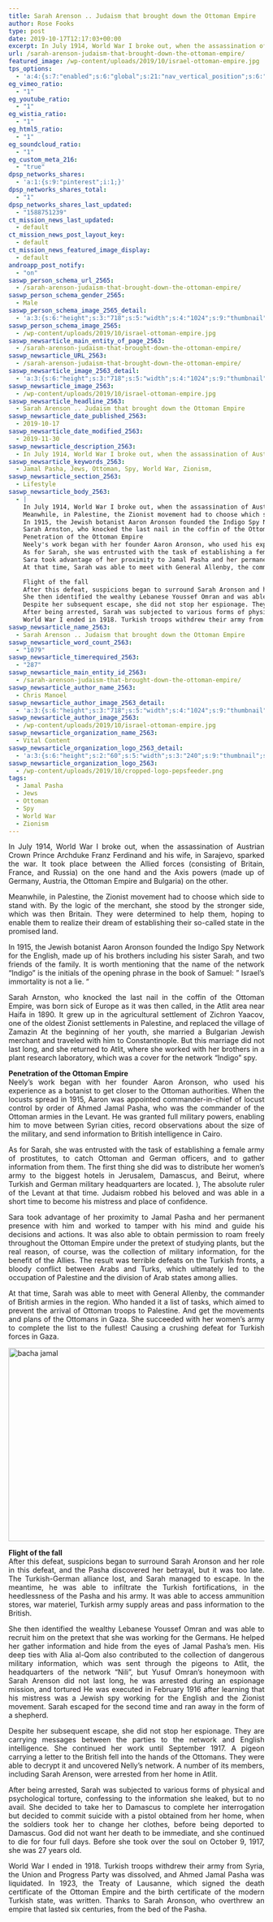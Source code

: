 ```yaml
---
title: Sarah Arenson .. Judaism that brought down the Ottoman Empire
author: Rose Fooks
type: post
date: 2019-10-17T12:17:03+00:00
excerpt: In July 1914, World War I broke out, when the assassination of Austrian Crown Prince Archduke Franz Ferdinand and his wife, in Sarajevo, sparked the war. It took place between the Allied forces
url: /sarah-arenson-judaism-that-brought-down-the-ottoman-empire/
featured_image: /wp-content/uploads/2019/10/israel-ottoman-empire.jpg
tps_options:
  - 'a:4:{s:7:"enabled";s:6:"global";s:21:"nav_vertical_position";s:6:"global";s:23:"nav_hide_on_first_slide";b:0;s:23:"slide_loading_mechanism";s:6:"global";}'
eg_vimeo_ratio:
  - "1"
eg_youtube_ratio:
  - "1"
eg_wistia_ratio:
  - "1"
eg_html5_ratio:
  - "1"
eg_soundcloud_ratio:
  - "1"
eg_custom_meta_216:
  - "true"
dpsp_networks_shares:
  - 'a:1:{s:9:"pinterest";i:1;}'
dpsp_networks_shares_total:
  - "1"
dpsp_networks_shares_last_updated:
  - "1588751239"
ct_mission_news_last_updated:
  - default
ct_mission_news_post_layout_key:
  - default
ct_mission_news_featured_image_display:
  - default
androapp_post_notify:
  - "on"
saswp_person_schema_url_2565:
  - /sarah-arenson-judaism-that-brought-down-the-ottoman-empire/
saswp_person_schema_gender_2565:
  - Male
saswp_person_schema_image_2565_detail:
  - 'a:3:{s:6:"height";s:3:"718";s:5:"width";s:4:"1024";s:9:"thumbnail";s:80:"/wp-content/uploads/2019/10/israel-ottoman-empire.jpg";}'
saswp_person_schema_image_2565:
  - /wp-content/uploads/2019/10/israel-ottoman-empire.jpg
saswp_newsarticle_main_entity_of_page_2563:
  - /sarah-arenson-judaism-that-brought-down-the-ottoman-empire/
saswp_newsarticle_URL_2563:
  - /sarah-arenson-judaism-that-brought-down-the-ottoman-empire/
saswp_newsarticle_image_2563_detail:
  - 'a:3:{s:6:"height";s:3:"718";s:5:"width";s:4:"1024";s:9:"thumbnail";s:80:"/wp-content/uploads/2019/10/israel-ottoman-empire.jpg";}'
saswp_newsarticle_image_2563:
  - /wp-content/uploads/2019/10/israel-ottoman-empire.jpg
saswp_newsarticle_headline_2563:
  - Sarah Arenson .. Judaism that brought down the Ottoman Empire
saswp_newsarticle_date_published_2563:
  - 2019-10-17
saswp_newsarticle_date_modified_2563:
  - 2019-11-30
saswp_newsarticle_description_2563:
  - In July 1914, World War I broke out, when the assassination of Austrian Crown Prince Archduke Franz Ferdinand and his wife, in Sarajevo, sparked the war. It took place between the Allied forces
saswp_newsarticle_keywords_2563:
  - Jamal Pasha, Jews, Ottoman, Spy, World War, Zionism,
saswp_newsarticle_section_2563:
  - Lifestyle
saswp_newsarticle_body_2563:
  - |
    In July 1914, World War I broke out, when the assassination of Austrian Crown Prince Archduke Franz Ferdinand and his wife, in Sarajevo, sparked the war. It took place between the Allied forces (consisting of Britain, France, and Russia) on the one hand and the Axis powers (made up of Germany, Austria, the Ottoman Empire and Bulgaria) on the other.
    Meanwhile, in Palestine, the Zionist movement had to choose which side to stand with. By the logic of the merchant, she stood by the stronger side, which was then Britain. They were determined to help them, hoping to enable them to realize their dream of establishing their so-called state in the promised land.
    In 1915, the Jewish botanist Aaron Aronson founded the Indigo Spy Network for the English, made up of his brothers including his sister Sarah, and two friends of the family. It is worth mentioning that the name of the network "Indigo" is the initials of the opening phrase in the book of Samuel: " Israel's immortality is not a lie. "
    Sarah Arnston, who knocked the last nail in the coffin of the Ottoman Empire, was born sick of Europe as it was then called, in the Atlit area near Haifa in 1890. It grew up in the agricultural settlement of Zichron Yaacov, one of the oldest Zionist settlements in Palestine, and replaced the village of Zamazin At the beginning of her youth, she married a Bulgarian Jewish merchant and traveled with him to Constantinople. But this marriage did not last long, and she returned to Atlit, where she worked with her brothers in a plant research laboratory, which was a cover for the network "Indigo" spy.
    Penetration of the Ottoman Empire
    Neely's work began with her founder Aaron Aronson, who used his experience as a botanist to get closer to the Ottoman authorities. When the locusts spread in 1915, Aaron was appointed commander-in-chief of locust control by order of Ahmed Jamal Pasha, who was the commander of the Ottoman armies in the Levant. He was granted full military powers, enabling him to move between Syrian cities, record observations about the size of the military, and send information to British intelligence in Cairo.
    As for Sarah, she was entrusted with the task of establishing a female army of prostitutes, to catch Ottoman and German officers, and to gather information from them. The first thing she did was to distribute her women's army to the biggest hotels in Jerusalem, Damascus, and Beirut, where Turkish and German military headquarters are located. ), The absolute ruler of the Levant at that time. Judaism robbed his beloved and was able in a short time to become his mistress and place of confidence.
    Sara took advantage of her proximity to Jamal Pasha and her permanent presence with him and worked to tamper with his mind and guide his decisions and actions. It was also able to obtain permission to roam freely throughout the Ottoman Empire under the pretext of studying plants, but the real reason, of course, was the collection of military information, for the benefit of the Allies. The result was terrible defeats on the Turkish fronts, a bloody conflict between Arabs and Turks, which ultimately led to the occupation of Palestine and the division of Arab states among allies.
    At that time, Sarah was able to meet with General Allenby, the commander of British armies in the region. Who handed it a list of tasks, which aimed to prevent the arrival of Ottoman troops to Palestine. And get the movements and plans of the Ottomans in Gaza. She succeeded with her women's army to complete the list to the fullest! Causing a crushing defeat for Turkish forces in Gaza.

    Flight of the fall
    After this defeat, suspicions began to surround Sarah Aronson and her role in this defeat, and the Pasha discovered her betrayal, but it was too late. The Turkish-German alliance lost, and Sarah managed to escape. In the meantime, he was able to infiltrate the Turkish fortifications, in the heedlessness of the Pasha and his army. It was able to access ammunition stores, war materiel, Turkish army supply areas and pass information to the British.
    She then identified the wealthy Lebanese Youssef Omran and was able to recruit him on the pretext that she was working for the Germans. He helped her gather information and hide from the eyes of Jamal Pasha's men. His deep ties with Alia al-Qom also contributed to the collection of dangerous military information, which was sent through the pigeons to Atlit, the headquarters of the network "Nili", but Yusuf Omran's honeymoon with Sarah Arenson did not last long, he was arrested during an espionage mission, and tortured He was executed in February 1916 after learning that his mistress was a Jewish spy working for the English and the Zionist movement. Sarah escaped for the second time and ran away in the form of a shepherd.
    Despite her subsequent escape, she did not stop her espionage. They are carrying messages between the parties to the network and English intelligence. She continued her work until September 1917. A pigeon carrying a letter to the British fell into the hands of the Ottomans. They were able to decrypt it and uncovered Nelly's network. A number of its members, including Sarah Arenson, were arrested from her home in Atlit.
    After being arrested, Sarah was subjected to various forms of physical and psychological torture, confessing to the information she leaked, but to no avail. She decided to take her to Damascus to complete her interrogation but decided to commit suicide with a pistol obtained from her home, when the soldiers took her to change her clothes, before being deported to Damascus. God did not want her death to be immediate, and she continued to die for four full days. Before she took over the soul on October 9, 1917, she was 27 years old.
    World War I ended in 1918. Turkish troops withdrew their army from Syria, the Union and Progress Party was dissolved, and Ahmed Jamal Pasha was liquidated. In 1923, the Treaty of Lausanne, which signed the death certificate of the Ottoman Empire and the birth certificate of the modern Turkish state, was written. Thanks to Sarah Aronson, who overthrew an empire that lasted six centuries, from the bed of the Pasha.
saswp_newsarticle_name_2563:
  - Sarah Arenson .. Judaism that brought down the Ottoman Empire
saswp_newsarticle_word_count_2563:
  - "1079"
saswp_newsarticle_timerequired_2563:
  - "287"
saswp_newsarticle_main_entity_id_2563:
  - /sarah-arenson-judaism-that-brought-down-the-ottoman-empire/
saswp_newsarticle_author_name_2563:
  - Chris Manoel
saswp_newsarticle_author_image_2563_detail:
  - 'a:3:{s:6:"height";s:3:"718";s:5:"width";s:4:"1024";s:9:"thumbnail";s:80:"/wp-content/uploads/2019/10/israel-ottoman-empire.jpg";}'
saswp_newsarticle_author_image_2563:
  - /wp-content/uploads/2019/10/israel-ottoman-empire.jpg
saswp_newsarticle_organization_name_2563:
  - Vital Content
saswp_newsarticle_organization_logo_2563_detail:
  - 'a:3:{s:6:"height";s:2:"60";s:5:"width";s:3:"240";s:9:"thumbnail";s:82:"/wp-content/uploads/2019/10/cropped-logo-pepsfeeder.png";}'
saswp_newsarticle_organization_logo_2563:
  - /wp-content/uploads/2019/10/cropped-logo-pepsfeeder.png
tags:
  - Jamal Pasha
  - Jews
  - Ottoman
  - Spy
  - World War
  - Zionism
---
```


<p style="text-align: justify;">
  In July 1914, World War I broke out, when the assassination of Austrian Crown Prince Archduke Franz Ferdinand and his wife, in Sarajevo, sparked the war. It took place between the Allied forces (consisting of Britain, France, and Russia) on the one hand and the Axis powers (made up of Germany, Austria, the Ottoman Empire and Bulgaria) on the other.
</p>

<p style="text-align: justify;">
  Meanwhile, in Palestine, the Zionist movement had to choose which side to stand with. By the logic of the merchant, she stood by the stronger side, which was then Britain. They were determined to help them, hoping to enable them to realize their dream of establishing their so-called state in the promised land.
</p>

<p style="text-align: justify;">
  In 1915, the Jewish botanist Aaron Aronson founded the Indigo Spy Network for the English, made up of his brothers including his sister Sarah, and two friends of the family. It is worth mentioning that the name of the network &#8220;Indigo&#8221; is the initials of the opening phrase in the book of Samuel: &#8221; Israel&#8217;s immortality is not a lie. &#8220;
</p>

<p style="text-align: justify;">
  Sarah Arnston, who knocked the last nail in the coffin of the Ottoman Empire, was born sick of Europe as it was then called, in the Atlit area near Haifa in 1890. It grew up in the agricultural settlement of Zichron Yaacov, one of the oldest Zionist settlements in Palestine, and replaced the village of Zamazin At the beginning of her youth, she married a Bulgarian Jewish merchant and traveled with him to Constantinople. But this marriage did not last long, and she returned to Atlit, where she worked with her brothers in a plant research laboratory, which was a cover for the network &#8220;Indigo&#8221; spy.
</p>

<p style="text-align: justify;">
  <strong>Penetration of the Ottoman Empire</strong><br /> Neely&#8217;s work began with her founder Aaron Aronson, who used his experience as a botanist to get closer to the Ottoman authorities. When the locusts spread in 1915, Aaron was appointed commander-in-chief of locust control by order of Ahmed Jamal Pasha, who was the commander of the Ottoman armies in the Levant. He was granted full military powers, enabling him to move between Syrian cities, record observations about the size of the military, and send information to British intelligence in Cairo.
</p>

<p style="text-align: justify;">
  As for Sarah, she was entrusted with the task of establishing a female army of prostitutes, to catch Ottoman and German officers, and to gather information from them. The first thing she did was to distribute her women&#8217;s army to the biggest hotels in Jerusalem, Damascus, and Beirut, where Turkish and German military headquarters are located. ), The absolute ruler of the Levant at that time. Judaism robbed his beloved and was able in a short time to become his mistress and place of confidence.
</p>

<p style="text-align: justify;">
  Sara took advantage of her proximity to Jamal Pasha and her permanent presence with him and worked to tamper with his mind and guide his decisions and actions. It was also able to obtain permission to roam freely throughout the Ottoman Empire under the pretext of studying plants, but the real reason, of course, was the collection of military information, for the benefit of the Allies. The result was terrible defeats on the Turkish fronts, a bloody conflict between Arabs and Turks, which ultimately led to the occupation of Palestine and the division of Arab states among allies.
</p>

<p style="text-align: justify;">
  At that time, Sarah was able to meet with General Allenby, the commander of British armies in the region. Who handed it a list of tasks, which aimed to prevent the arrival of Ottoman troops to Palestine. And get the movements and plans of the Ottomans in Gaza. She succeeded with her women&#8217;s army to complete the list to the fullest! Causing a crushing defeat for Turkish forces in Gaza.
</p>

<p style="text-align: justify;">
  <img loading="lazy" class="aligncenter wp-image-2338 size-large" src="/wp-content/uploads/2019/10/bacha-jamal-1024x576.jpg" alt="bacha jamal" width="678" height="381" srcset="/wp-content/uploads/2019/10/bacha-jamal-1024x576.jpg 1024w, /wp-content/uploads/2019/10/bacha-jamal-300x169.jpg 300w, /wp-content/uploads/2019/10/bacha-jamal-768x432.jpg 768w, /wp-content/uploads/2019/10/bacha-jamal.jpg 1600w" sizes="(max-width: 678px) 100vw, 678px" />
</p>

<p style="text-align: justify;">
  <strong>Flight of the fall</strong><br /> After this defeat, suspicions began to surround Sarah Aronson and her role in this defeat, and the Pasha discovered her betrayal, but it was too late. The Turkish-German alliance lost, and Sarah managed to escape. In the meantime, he was able to infiltrate the Turkish fortifications, in the heedlessness of the Pasha and his army. It was able to access ammunition stores, war materiel, Turkish army supply areas and pass information to the British.
</p>

<p style="text-align: justify;">
  She then identified the wealthy Lebanese Youssef Omran and was able to recruit him on the pretext that she was working for the Germans. He helped her gather information and hide from the eyes of Jamal Pasha&#8217;s men. His deep ties with Alia al-Qom also contributed to the collection of dangerous military information, which was sent through the pigeons to Atlit, the headquarters of the network &#8220;Nili&#8221;, but Yusuf Omran&#8217;s honeymoon with Sarah Arenson did not last long, he was arrested during an espionage mission, and tortured He was executed in February 1916 after learning that his mistress was a Jewish spy working for the English and the Zionist movement. Sarah escaped for the second time and ran away in the form of a shepherd.
</p>

<p style="text-align: justify;">
  Despite her subsequent escape, she did not stop her espionage. They are carrying messages between the parties to the network and English intelligence. She continued her work until September 1917. A pigeon carrying a letter to the British fell into the hands of the Ottomans. They were able to decrypt it and uncovered Nelly&#8217;s network. A number of its members, including Sarah Arenson, were arrested from her home in Atlit.
</p>

<p style="text-align: justify;">
  After being arrested, Sarah was subjected to various forms of physical and psychological torture, confessing to the information she leaked, but to no avail. She decided to take her to Damascus to complete her interrogation but decided to commit suicide with a pistol obtained from her home, when the soldiers took her to change her clothes, before being deported to Damascus. God did not want her death to be immediate, and she continued to die for four full days. Before she took over the soul on October 9, 1917, she was 27 years old.
</p>

<p style="text-align: justify;">
  World War I ended in 1918. Turkish troops withdrew their army from Syria, the Union and Progress Party was dissolved, and Ahmed Jamal Pasha was liquidated. In 1923, the Treaty of Lausanne, which signed the death certificate of the Ottoman Empire and the birth certificate of the modern Turkish state, was written. Thanks to Sarah Aronson, who overthrew an empire that lasted six centuries, from the bed of the Pasha.
</p>
